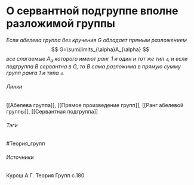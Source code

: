 # О сервантной подгруппе вполне разложимой группы
*Если абелева группа без кручения $G$ обладает прямым разложением*
$$
G=\sum\limits_{\alpha}A_{\alpha}
$$
*все слагаемые $A_{\alpha}$ которого имеют ранг 1 и один и тот же тип $\mathfrak{a}$, и если подгруппа $B$ сервантна в $G$, то $B$ сама разложима в прямую сумму групп ранга 1 и типа $\mathfrak{a}$.*
###### Линки
 [[Абелева группа]], [[Прямое произведение групп]], [[Ранг абелевой группы]], [[Сервантная подгруппа]]
###### Тэги
 #Теория_групп 
###### Источники
 Курош А.Г. Теория Групп с.180